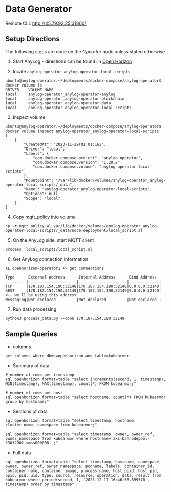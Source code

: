 # Data Generator 

Remote CLI: http://45.79.92.25:31800/  

## Setup Directions 
The following steps are done on the _Operator_ node unless stated otherwise

1. Start AnyLog - directions can be found iin [Open Horizon](../Open%20Horizon.md)

2. locate `anylog-operator_anylog-operator-local-scripts`
```shell
ubuntu@anylog-operator:~/deployments/docker-compose/anylog-operator$ docker volume ls 
DRIVER    VOLUME NAME
local     anylog-operator_anylog-operator-anylog
local     anylog-operator_anylog-operator-blockchain
local     anylog-operator_anylog-operator-data
local     anylog-operator_anylog-operator-local-scripts
```

3. Inspect volume 
```shell
ubuntu@anylog-operator:~/deployments/docker-compose/anylog-operator$ docker volume inspect anylog-operator_anylog-operator-local-scripts 
[
    {
        "CreatedAt": "2023-11-29T02:01:16Z",
        "Driver": "local",
        "Labels": {
            "com.docker.compose.project": "anylog-operator",
            "com.docker.compose.version": "1.29.2",
            "com.docker.compose.volume": "anylog-operator-local-scripts"
        },
        "Mountpoint": "/var/lib/docker/volumes/anylog-operator_anylog-operator-local-scripts/_data",
        "Name": "anylog-operator_anylog-operator-local-scripts",
        "Options": null,
        "Scope": "local"
    }
]
```

4. Copy [mqtt_policy](mqtt_policy.al) into volume 
```shell
cp -r mqtt_policy.al var/lib/docker/volumes/anylog-operator_anylog-operator-local-scripts/_data/node-deployment/local_script.al
```

5. On the AnyLog side, start MQTT client 
```anylog
process !local_scripts/local_script.al
```

6. Get AnyLog connection information 
```anylog
AL openhorizon-operator1 +> get connections 

Type      External Address      Internal Address      Bind Address  
---------|---------------------|---------------------|-------------|
TCP      |170.187.154.190:32148|170.187.154.190:32148|0.0.0.0:32148|
REST     |170.187.154.190:32149|170.187.154.190:32149|0.0.0.0:32149| <-- we'll be using this address
Messaging|Not declared         |Not declared         |Not declared |
```

7. Run data processing 
```shell
python3 process_data.py --conn 170.187.154.190:32149
```

## Sample Queries 
* columns 
```anylog 
get columns where dbms=openhorizon and table=kubearmor
```

* Summary of data: 
```anylog
# number of rows per timestamp  
sql openhorizon format=table "select increments(second, 1, timestamp), MIN(timestamp), MAX(timestamp), count(*) FROM kubearmor;"

# number of rows per host
sql openhorizon format=table "select hostname, count(*) FROM kubearmor group by hostname;"
``` 

* Sections of data 
 ```anylog
sql openhorizon format=table "select timestamp, hostname, cluster_name, namespace from kubearmor;"

sql openhorizon format=table "select timestamp, owner, owner_ref, owner_namespace from kubearmor where hostname='aks-bahnodepool-23812902-vmss000000' ;"
```

* Full data 
```anylog
sql openhorizon format=table "select timestamp, hostname, namespace, owner, owner_ref, owner_namespace, podname, labels, container_id, container_name, container_image, process_name, host_ppid, host_pid, ppid, pid, uid, type, source, resource, operation, data, result from kubearmor where period(second, 1, '2023-12-11 16:46:56.699370', timestamp) order by timestamp"
```

